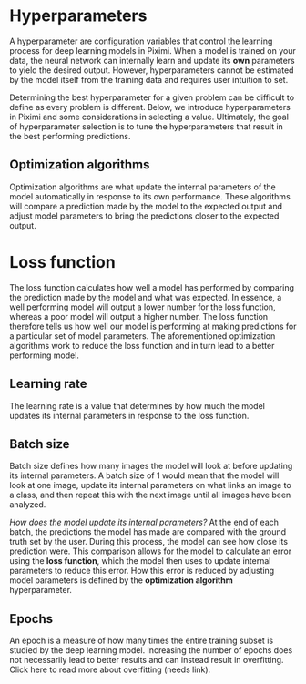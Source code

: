 # Hyperparameters

A hyperparameter are configuration variables that control the learning process for deep learning models in Piximi. When a model is trained on your data, the neural network can internally learn and update its **own** parameters to yield the desired output. However, hyperparameters cannot be estimated by the model itself from the training data and requires user intuition to set.

Determining the best hyperparameter for a given problem can be difficult to define as every problem is different. Below, we introduce hyperparameters in Piximi and some considerations in selecting a value. Ultimately, the goal of hyperparameter selection is to tune the hyperparameters that result in the best performing predictions.

## Optimization algorithms

Optimization algorithms are what update the internal parameters of the model automatically in response to its own performance. These algorithms will compare a prediction made by the model to the expected output and adjust model parameters to bring the predictions closer to the expected output. 

# Loss function

The loss function calculates how well a model has performed by comparing the prediction made by the model and what was expected. In essence, a well performing model will output a lower number for the loss function, whereas a poor model will output a higher number. The loss function therefore tells us how well our model is performing at making predictions for a particular set of model parameters. The aforementioned optimization algorithms work to reduce the loss function and in turn lead to a better performing model.

## Learning rate

The learning rate is a value that determines by how much the model updates its internal parameters in response to the loss function.

## Batch size

Batch size defines how many images the model will look at before updating its internal parameters. A batch size of 1 would mean that the model will look at one image, update its internal parameters on what links an image to a class, and then repeat this with the next image until all images have been analyzed.

*How does the model update its internal parameters?*
At the end of each batch, the predictions the model has made are compared with the ground truth set by the user. During this process, the model can see how close its prediction were. This comparison allows for the model to calculate an error using the **loss function**, which the model then uses to update internal parameters to reduce this error. How this error is reduced by adjusting model parameters is defined by the **optimization algorithm** hyperparameter.

## Epochs

An epoch is a measure of how many times the entire training subset is studied by the deep learning model. Increasing the number of epochs does not necessarily lead to better results and can instead result in overfitting. Click here to read more about overfitting (needs link).




